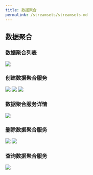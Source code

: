 ```yaml
---
title: 数据聚合
permalink: /streamsets/streamsets.md
---
```


## 数据聚合
### 数据聚合列表
![](~@vuepress/streamsets-list.png)

### 创建数据聚合服务
![](~@vuepress/streamsets-create1.png)
![](~@vuepress/streamsets-create2.png)
![](~@vuepress/streamsets-create3.png) 
 

### 数据聚合服务详情
![](~@vuepress/streamsets-detail.png) 

### 删除数据聚合服务
![](~@vuepress/streamsets-delete1.png) 
![](~@vuepress/streamsets-delete2.png) 

### 查询数据聚合服务
![](~@vuepress/streamsets-query.png)
